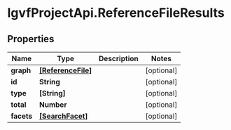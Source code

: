 # IgvfProjectApi.ReferenceFileResults

## Properties

Name | Type | Description | Notes
------------ | ------------- | ------------- | -------------
**graph** | [**[ReferenceFile]**](ReferenceFile.md) |  | [optional] 
**id** | **String** |  | [optional] 
**type** | **[String]** |  | [optional] 
**total** | **Number** |  | [optional] 
**facets** | [**[SearchFacet]**](SearchFacet.md) |  | [optional] 


